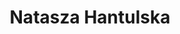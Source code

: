 ---
# Display name
title: Natasza Hantulska

# Full Name (for SEO)
first_name: Natasza
last_name: Hantulska

# Role/position
role: Technical Assistant

# Organizations/Affiliations
organizations:
  - name: Constructor University
    url: ''

# Highlight the author in author lists? (true/false)
highlight_name: true

# Organizational groups that you belong to (for People widget)
#   Set this to `[]` or comment out if you are not using People widget.
user_groups:
  - Group Members
---